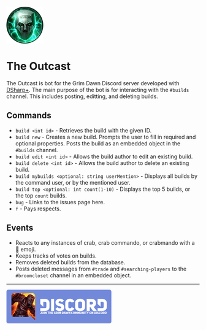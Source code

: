 ![The Outcast](https://raw.githubusercontent.com/evanronnei/OutcastBot/master/OutcastLogo.png)

# The Outcast

The Outcast is bot for the Grim Dawn Discord server developed with [DSharp+](https://github.com/NaamloosDT/DSharpPlus). The main purpose of the bot is for interacting with the `#builds` channel. This includes posting, editting, and deleting builds.

## Commands

* `build <int id>` - Retrieves the build with the given ID.
* `build new` - Creates a new build. Prompts the user to fill in required and optional properties. Posts the build as an embedded object in the `#builds` channel.
* `build edit <int id>` - Allows the build author to edit an existing build.
* `build delete <int id>` - Allows the build author to delete an existing build.
* `build mybuilds <optional: string userMention>` - Displays all builds by the command user, or by the mentioned user.
* `build top <optional: int count(1-10)` - Displays the top 5 builds, or the top `count` builds.
* `bug` - Links to the issues page here.
* `f` - Pays respects.

## Events

* Reacts to any instances of crab, crab commando, or crabmando with a 🦀 emoji.
* Keeps tracks of votes on builds.
* Removes deleted builds from the database.
* Posts deleted messages from `#trade` and `#searching-players` to the `#broomcloset` channel in an embedded object.

***

[![Join Grim Dawn on Discord](https://raw.githubusercontent.com/evanronnei/OutcastBot/master/GrimDawnJoinBanner.png)](https://discord.gg/2FYWt2B)
